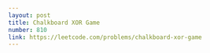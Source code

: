 ```yaml
---
layout: post
title: Chalkboard XOR Game
number: 810
link: https://leetcode.com/problems/chalkboard-xor-game
---
```

